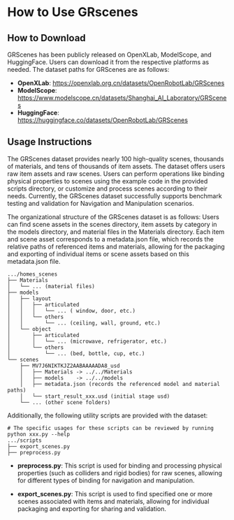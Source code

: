 # How to Use GRscenes


## How to Download

GRScenes has been publicly released on OpenXLab, ModelScope, and HuggingFace. Users can download it from the respective platforms as needed. The dataset paths for GRScenes are as follows:

- **OpenXLab**: https://openxlab.org.cn/datasets/OpenRobotLab/GRScenes
- **ModelScope**: https://www.modelscope.cn/datasets/Shanghai_AI_Laboratory/GRScenes
- **HuggingFace**: https://huggingface.co/datasets/OpenRobotLab/GRScenes

## Usage Instructions

The GRScenes dataset provides nearly 100 high-quality scenes, thousands of materials, and tens of thousands of item assets. The dataset offers users raw item assets and raw scenes. Users can perform operations like binding physical properties to scenes using the example code in the provided scripts directory, or customize and process scenes according to their needs. Currently, the GRScenes dataset successfully supports benchmark testing and validation for Navigation and Manipulation scenarios.

The organizational structure of the GRScenes dataset is as follows: Users can find scene assets in the scenes directory, item assets by category in the models directory, and material files in the Materials directory. Each item and scene asset corresponds to a metadata.json file, which records the relative paths of referenced items and materials, allowing for the packaging and exporting of individual items or scene assets based on this metadata.json file.

```
.../homes_scenes
├── Materials
│   └── ... (material files)
├── models
│   ├── layout
│   │   ├── articulated
│   │   │   └── ... ( window, door, etc.)
│   │   └── others
│   │       └── ... (ceiling, wall, ground, etc.)
│   └── object
│       ├── articulated
│       │   └── ... (microwave, refrigerator, etc.)
│       └── others
│           └── ... (bed, bottle, cup, etc.)
└── scenes
    ├── MV7J6NIKTKJZ2AABAAAAADA8_usd
    │   ├── Materials -> ../../Materials
    │   ├── models    -> ../../models
    │   ├── metadata.json (records the referenced model and material paths)
    │   └── start_result_xxx.usd (initial stage usd)
    └── ... (other scene folders)
```
Additionally, the following utility scripts are provided with the dataset:
```
# The specific usages for these scripts can be reviewed by running python xxx.py --help
.../scripts
├── export_scenes.py
├── preprocess.py
```

- **preprocess.py**: This script is used for binding and processing physical properties (such as colliders and rigid bodies) for raw scenes, allowing for different types of binding for navigation and manipulation.

- **export_scenes.py**: This script is used to find specified one or more scenes associated with items and materials, allowing for individual packaging and exporting for sharing and validation.
